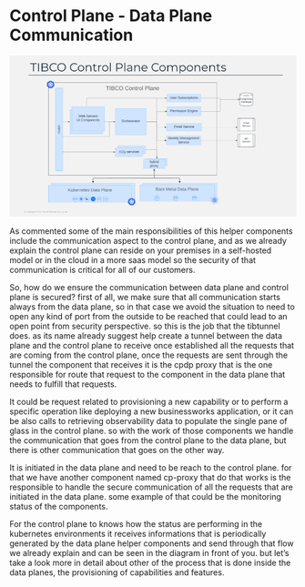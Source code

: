 # Control Plane - Data Plane Communication

![Image Placeholder](image/slide21.png)

As commented some of the main responsibilities of this helper components include the communication aspect to the control plane, and as we already explain the control plane can reside on your premises in a self-hosted model or in the cloud in a more saas model so the security of that communication is critical for all of our customers. 

So, how do we ensure the communication between data plane and control plane is secured? first of all, we make sure that all communication starts always from the data plane, so in that case we avoid the situation to need to open any kind of port from the outside to be reached that could lead to an open point from security perspective. so this is the job that the tibtunnel does. as its name already suggest help create a tunnel between the data plane and the control plane to receive once established all the requests that are coming from the control plane, once the requests are sent through the tunnel the component that receives it is the cpdp proxy that is the one responsible for route that request to the component in the data plane that needs to fulfill that requests. 

It could be request related to provisioning a new capability or to perform a specific operation like deploying a new businessworks application, or it can be also calls to retrieving observability data to populate the single pane of glass in the control plane. so with the work of those components we handle the communication that goes from the control plane to the data plane, but there is other communication that goes on the other way. 

It is initiated in the data plane and need to be reach to the control plane. for that we have another component named cp-proxy that do that works is the responsible to handle the secure communication of all the requests that are initiated in the data plane. some example of that could be the monitoring status of the components. 

For the control plane to knows how the status are performing in the kubernetes environments it receives informations that is periodically generated by the data plane helper components and send through that flow we already explain and can be seen in the diagram in front of you. but let’s take a look more in detail about other of the process that is done inside the data planes, the provisioning of capabilities and features.


